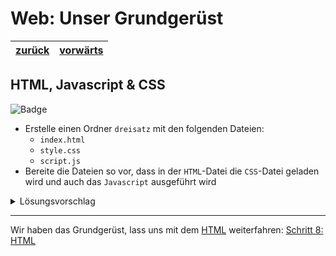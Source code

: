 # Web: Unser Grundgerüst

| [zurück](06-Projektanleitung.md) | [vorwärts][1] |
| --- | --- |

## HTML, Javascript & CSS

![Badge](https://img.shields.io/static/v1?label=Aufgabe&message=Du%20bist%20dran&color=orange)

- Erstelle einen Ordner `dreisatz` mit den folgenden Dateien:
  - `index.html`
  - `style.css`
  - `script.js`
- Bereite die Dateien so vor, dass in der `HTML`-Datei die `CSS`-Datei geladen wird und auch das `Javascript` ausgeführt wird

<details>
<summary>Lösungsvorschlag</summary>

Du findest im Ordner [grundgeruest](../dreisatz/grundgeruest) den Lösungsvorschlag.

Bei dieser Aufgabe gibt es nicht die eine Lösung. Aber immer einen Lösungsvorschlag.
</details>

---

Wir haben das Grundgerüst, lass uns mit dem [HTML][1] weiterfahren: [Schritt 8: HTML][1]

[1]: 08-Dreisatz-HTML.md

